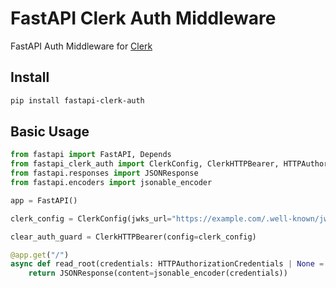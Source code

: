 # FastAPI Clerk Auth Middleware


FastAPI Auth Middleware for [Clerk](https://clerk.com)

## Install
```bash
pip install fastapi-clerk-auth
```

## Basic Usage
```python
from fastapi import FastAPI, Depends
from fastapi_clerk_auth import ClerkConfig, ClerkHTTPBearer, HTTPAuthorizationCredentials
from fastapi.responses import JSONResponse
from fastapi.encoders import jsonable_encoder

app = FastAPI()

clerk_config = ClerkConfig(jwks_url="https://example.com/.well-known/jwks.json") # Use your Clerk JWKS endpoint

clear_auth_guard = ClerkHTTPBearer(config=clerk_config)

@app.get("/")
async def read_root(credentials: HTTPAuthorizationCredentials | None = Depends(clear_auth_guard)):
    return JSONResponse(content=jsonable_encoder(credentials))
```